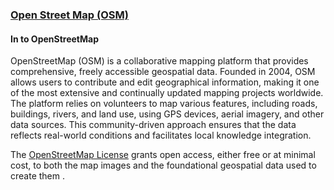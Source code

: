 
### [Open Street Map (OSM)](https://www.openstreetmap.org/) 

#### In to OpenStreetMap

OpenStreetMap (OSM) is a collaborative mapping platform that provides comprehensive, freely accessible geospatial data. Founded in 2004, OSM allows users to contribute and edit geographical information, making it one of the most extensive and continually updated mapping projects worldwide. The platform relies on volunteers to map various features, including roads, buildings, rivers, and land use, using GPS devices, aerial imagery, and other data sources. This community-driven approach ensures that the data reflects real-world conditions and facilitates local knowledge integration.

The [OpenStreetMap License](https://www.openstreetmap.org/copyright) grants open access, either free or at minimal cost, to both the map images and the foundational geospatial data used to create them .

